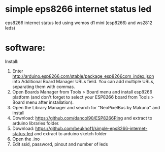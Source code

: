 # simple eps8266 internet status led
eps8266 internet status led using wemos d1 mini (esp8266) and ws2812 leds)

# software:
Install: 
1. Enter http://arduino.esp8266.com/stable/package_esp8266com_index.json into Additional Board Manager URLs field. You can add multiple URLs, separating them with commas.
2. Open Boards Manager from Tools > Board menu and install esp8266 platform (and don't forget to select your ESP8266 board from Tools > Board menu after installation).
3. Open the Library Manager and search for "NeoPixelBus by Makuna" and install 
4. Download: https://github.com/dancol90/ESP8266Ping and extract to arduino libraries folder.
5. Download: https://github.com/beukhof1/simple-eps8266-internet-status-led and extract to arduino sketch folder
6. Open the .ino
7. Edit ssid, password, pinout and number of leds
